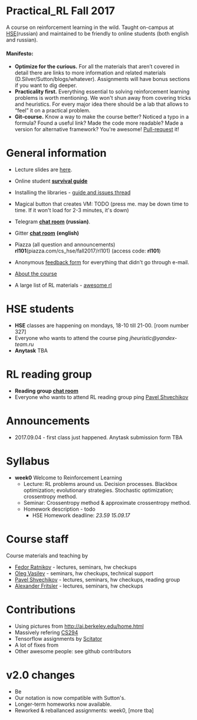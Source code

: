 # Practical_RL Fall 2017
A course on reinforcement learning in the wild.
Taught on-campus at [HSE](https://cs.hse.ru)(russian) and maintained to be friendly to online students (both english and russian).

#### Manifesto:
* __Optimize for the curious.__ For all the materials that aren’t covered in detail there are links to more information and related materials (D.Silver/Sutton/blogs/whatever). Assignments will have bonus sections if you want to dig deeper.
* __Practicality first.__ Everything essential to solving reinforcement learning problems is worth mentioning. We won't shun away from covering tricks and heuristics. For every major idea there should be a lab that allows to “feel” it on a practical problem.
* __Git-course.__ Know a way to make the course better? Noticed a typo in a formula? Found a useful link? Made the code more readable? Made a version for alternative framework? You're awesome! [Pull-request](https://help.github.com/articles/about-pull-requests/) it!

# General information

* Lecture slides are [here](https://yadi.sk/d/loPpY45J3EAYfU).
* Online student __[survival guide](https://github.com/yandexdataschool/Practical_RL/wiki/Online-student's-survival-guide)__
* Installing the libraries - [guide and issues thread](https://github.com/yandexdataschool/Practical_RL/issues/1)
* Magical button that creates VM: TODO (press me. may be down time to time. If it won't load for 2-3 minutes, it's down)

* Telegram __[chat room](https://telegram.me/practicalrl_fall2017)__ __(russian)__. 
* Gitter __[chat room](https://gitter.im/yandexdataschool/Practical_RL)__ __(english)__
* Piazza (all question and announcements) __rl101__(piazza.com/cs_hse/fall2017/rl101) (access code: __rl101__)
* Anonymous [feedback form](https://docs.google.com/forms/d/e/1FAIpQLSdurWw97Sm9xCyYwC8g3iB5EibITnoPJW2IkOVQYE_kcXPh6Q/viewform) for everything that didn't go through e-mail.
* [About the course](https://github.com/yandexdataschool/Practical_RL/wiki/Practical-RL)
* A large list of RL materials - [awesome rl](https://github.com/aikorea/awesome-rl)

# HSE students
* __HSE__ classes are happening on mondays, 18-10 till 21-00. [room number 327] 
 * Everyone who wants to attend the course ping _jheuristic@yandex-team.ru_
* __Anytask__ TBA


# RL reading group
* __Reading group [chat room](https://t.me/theoreticalrl)__
* Everyone who wants to attend RL reading group ping [Pavel Shvechikov](1xolodec@gmail.com)



# Announcements
* 2017.09.04 - first class just happened. Anytask submission form TBA


# Syllabus
* __week0__ Welcome to Reinforcement Learning
  * Lecture: RL problems around us. Decision processes. Blackbox optimization; evolutionary strategies. Stochastic optimization; crossentropy method.
  * Seminar: Crossentropy method & approximate crossentropy method.
  * Homework description - todo
    * HSE Homework deadline: _23.59 15.09.17_


# Course staff
Course materials and teaching by
- [Fedor Ratnikov](https://github.com/justheuristic/) - lectures, seminars, hw checkups
- [Oleg Vasilev](https://github.com/Omrigan) - seminars, hw checkups, technical support
- [Pavel Shvechikov](https://github.com/bestxolodec) - lectures, seminars, hw checkups, reading group
- [Alexander Fritsler](https://github.com/Fritz449) - lectures, seminars, hw checkups

# Contributions
* Using pictures from http://ai.berkeley.edu/home.html
* Massively refering [CS294](http://rll.berkeley.edu/deeprlcourse/)
* Tensorflow assignments by [Scitator](https://github.com/Scitator)
* A lot of fixes from 
* Other awesome people: see github contributors


# v2.0 changes
* Be 
* Our notation is now compatible with Sutton's.
* Longer-term homeworks now available.
* Reworked & reballanced assignments: week0, [more tba]
